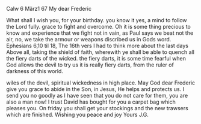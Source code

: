  Calw 6 März1 67
My dear Frederic

What shall I wish you, for your birthday. you know it yes, a mind to follow the Lord fully. grace to fight and overcome. Oh it is some thing precious to know and experience that we fight not in vain, as Paul says we beat not the air, no, we take the armour or weapons discribed us in Gods word. Ephesians 6,10 til 18, The 16th vers I had to think more about the last days Above all, taking the shield of faith, wherewith ye shall be able to quench all the fiery darts of the wicked. the fiery darts, it is some time fearful when God allows the devil to try us it is really fiery darts, from the ruler of darkness of this world.

wiles of the devil, spiritual wickedness in high place. May God dear Frederic give you grace to abide in the Son, in Jesus, He helps and protects us. 
I send you no goodly as I have seen that you do not care for them, you are also a man now! I trust David has bought for you a carpet bag which pleases you. On friday you shall get your stockings and the new trawsers which are finished. Wishing you peace and joy
 Yours J.G.
